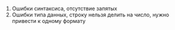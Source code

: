 1. Ошибки синтаксиса, отсутствие запятых
2. Ошибки типа данных, строку нельзя делить на число, нужно привести к одному формату